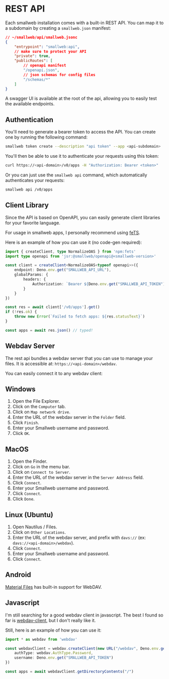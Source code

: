 # REST API

Each smallweb installation comes with a built-in REST API. You can map it to a subdomain by creating a `smallweb.json` manifest:

```json
// ~/smallweb/api/smallweb.jsonc
{
    "entrypoint": "smallweb:api",
    // make sure to protect your API
    "private": true,
    "publicRoutes": [
        // openapi manifest
        "/openapi.json",
        // json schemas for config files
        "/schemas/*"
    ]
}
```

A swagger UI is available at the root of the api, allowing you to easily test the available endpoints.

## Authentication

You'll need to generate a bearer token to access the API. You can create one by running the following command:

```sh
smallweb token create --description "api token" --app <api-subdomain>
```

You'll then be able to use it to authenticate your requests using this token:

```sh
curl https://<api-domain>/v0/apps -H "Authorization: Bearer <token>"
```

Or you can just use the `smallweb api` command, which automatically authenticates your requests:

```sh
smallweb api /v0/apps
```

## Client Library

Since the API is based on OpenAPI, you can easily generate client libraries for your favorite language.

For usage in smallweb apps, I personally recommend using [feTS](https://the-guild.dev/openapi/fets/client/quick-start).

Here is an example of how you can use it (no code-gen required):

```ts
import { createClient, type NormalizeOAS } from 'npm:fets'
import type openapi from 'jsr:@smallweb/openapi@<smallweb-version>'

const client = createClient<NormalizeOAS<typeof openapi>>({
    endpoint: Deno.env.get("SMALLWEB_API_URL"),
    globalParams: {
        headers: {
            Authorization: `Bearer ${Deno.env.get("SMALLWEB_API_TOKEN")}`
        }
    }
})

const res = await client['/v0/apps'].get()
if (!res.ok) {
    throw new Error(`Failed to fetch apps: ${res.statusText}`)
}

const apps = await res.json() // typed!
```

## Webdav Server

The rest api bundles a webdav server that you can use to manage your files. It is accessible at: `https://<api-domain>/webdav`.

You can easily connect it to any webdav client:

## Windows

1. Open the File Explorer.
2. Click on the `Computer` tab.
3. Click on `Map network drive`.
4. Enter the URL of the webdav server in the `Folder` field.
5. Click `Finish`.
6. Enter your Smallweb username and password.
7. Click `OK`.

## MacOS

1. Open the Finder.
2. Click on `Go` in the menu bar.
3. Click on `Connect to Server`.
4. Enter the URL of the webdav server in the `Server Address` field.
5. Click `Connect`.
6. Enter your Smallweb username and password.
7. Click `Connect`.
8. Click `Done`.

## Linux (Ubuntu)

1. Open Nautilus / Files.
2. Click on `Other Locations`.
3. Enter the URL of the webdav server, and prefix with `davs://` (ex: `davs://<api-domain>/webdav`).
4. Click `Connect`.
5. Enter your Smallweb username and password.
6. Click `Connect`.

## Android

[Material Files](https://play.google.com/store/apps/details?id=me.zhanghai.android.files) has built-in support for WebDAV.

## Javascript

I'm still searching for a good webdav client in javascript. The best I found so far is [webdav-client](https://www.npmjs.com/package/webdav-client), but I don't really like it.

Still, here is an example of how you can use it:

```ts
import * as webdav from 'webdav'

const webdavClient = webdav.createClient(new URL("/webdav", Deno.env.get("SMALLWEB_API_URL")).href, {
    authType: webdav.AuthType.Password,
    username: Deno.env.get("SMALLWEB_API_TOKEN")
})

const apps = await webdavClient.getDirectoryContents("/")
```
